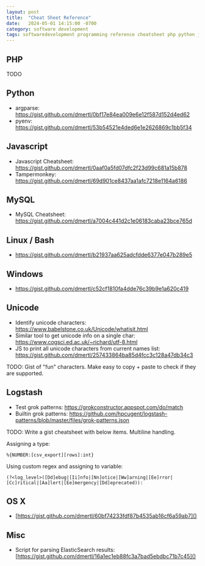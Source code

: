 ```yaml
---
layout: post
title:  "Cheat Sheet Reference"
date:   2024-05-01 14:15:00 -0700
category: software development
tags: softwaredevelopment programming reference cheatsheet php python javascript unicode logstash
---
```


## PHP

TODO

## Python

- argparse: <https://gist.github.com/dmertl/0bf17e84ea009e6e12f587d152d4ed62>
- pyenv: <https://gist.github.com/dmertl/53b54521e4ded6e1e2626869c1bb5f34>

## Javascript

- Javascript Cheatsheet: <https://gist.github.com/dmertl/0aaf0a5fd07dfc2f23d99c681a15b878>
- Tampermonkey: <https://gist.github.com/dmertl/69d901ce8437aa1afc7218e1164a6186>

## MySQL

- MySQL Cheatsheet: <https://gist.github.com/dmertl/a7004c441d2c1e06183caba23bce765d>

## Linux / Bash

- <https://gist.github.com/dmertl/b21937aa625adcfdde6377e047b289e5>

## Windows

- <https://gist.github.com/dmertl/c52cf1810fa4dde76c39b9e1a620c419>

## Unicode

- Identify unicode characters: <https://www.babelstone.co.uk/Unicode/whatisit.html>
- Similar tool to get unicode info on a single char: <https://www.cogsci.ed.ac.uk/~richard/utf-8.html>
- JS to print all unicode characters from current names list: <https://gist.github.com/dmertl/257433864ba85d4fcc3c128a47db34c3>

TODO: Gist of "fun" characters. Make easy to copy + paste to check if they are supported.

## Logstash

- Test grok patterns: <https://grokconstructor.appspot.com/do/match>
- Builtin grok patterns: <https://github.com/hpcugent/logstash-patterns/blob/master/files/grok-patterns.json>

TODO: Write a gist cheatsheet with below items. Multiline handling.

Assigning a type:

```
%{NUMBER:[csv_export][rows]:int}
```

Using custom regex and assigning to variable:

```
(?<log_level>([Dd]ebug|[Ii]nfo|[Nn]otice|[Ww]arning|[Ee]rror|[Cc]ritical|[Aa]lert|[Ee]mergency|[Dd]eprecated)):
```

## OS X

- [https://gist.github.com/dmertl/60bf74233fdf87b4535ab16cf6a59ab7]()

## Misc

- Script for parsing ElasticSearch results: [https://gist.github.com/dmertl/16a1ec1eb88fc3a7bad5ebdbc71b7c45]()
